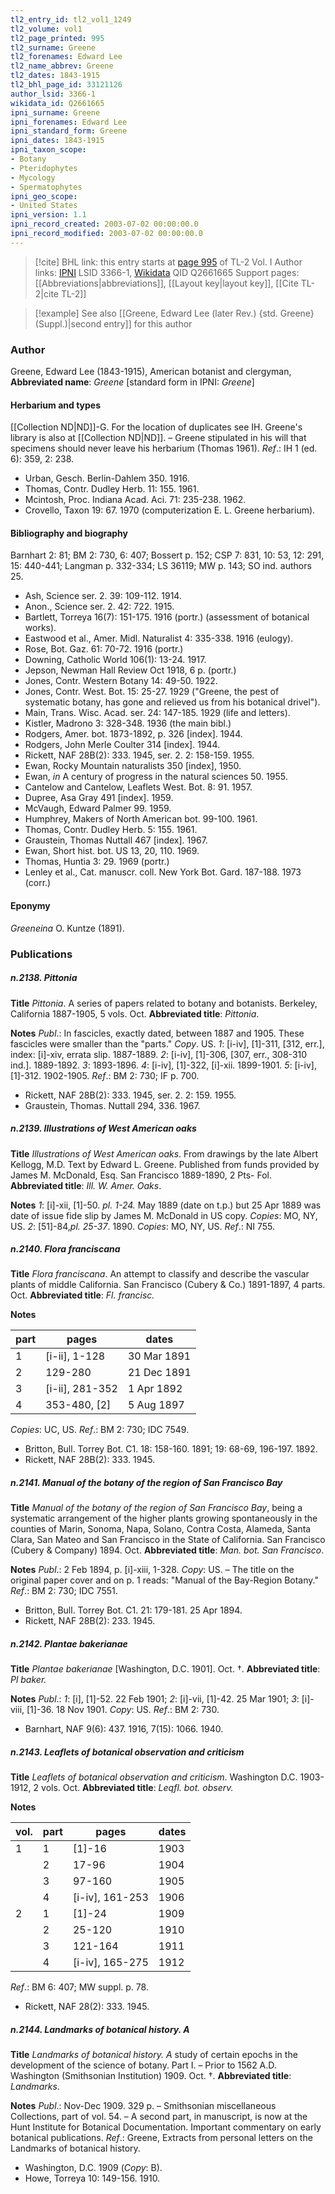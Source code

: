 ```yaml
---
tl2_entry_id: tl2_vol1_1249
tl2_volume: vol1
tl2_page_printed: 995
tl2_surname: Greene
tl2_forenames: Edward Lee
tl2_name_abbrev: Greene
tl2_dates: 1843-1915
tl2_bhl_page_id: 33121126
author_lsid: 3366-1
wikidata_id: Q2661665
ipni_surname: Greene
ipni_forenames: Edward Lee
ipni_standard_form: Greene
ipni_dates: 1843-1915
ipni_taxon_scope: 
- Botany
- Pteridophytes
- Mycology
- Spermatophytes
ipni_geo_scope: 
- United States
ipni_version: 1.1
ipni_record_created: 2003-07-02 00:00:00.0
ipni_record_modified: 2003-07-02 00:00:00.0
---
```


> [!cite] BHL link: this entry starts at [page 995](https://www.biodiversitylibrary.org/page/33121126) of TL-2 Vol. I
> Author links: [IPNI](https://www.ipni.org/a/3366-1) LSID 3366-1, [Wikidata](https://www.wikidata.org/wiki/Q2661665) QID Q2661665
> Support pages: [[Abbreviations|abbreviations]], [[Layout key|layout key]], [[Cite TL-2|cite TL-2]]

> [!example] See also [[Greene, Edward Lee (later Rev.) {std. Greene} (Suppl.)|second entry]] for this author

### Author

Greene, Edward Lee (1843-1915), American botanist and clergyman, 
**Abbreviated name**: *Greene* \[standard form in IPNI: *Greene*\]

#### Herbarium and types

[[Collection ND|ND]]-G. For the location of duplicates see IH. Greene's library is also at [[Collection ND|ND]]. – Greene stipulated in his will that specimens should never leave his herbarium (Thomas 1961).
*Ref*.: IH 1 (ed. 6): 359, 2: 238.
- Urban, Gesch. Berlin-Dahlem 350. 1916.
- Thomas, Contr. Dudley Herb. 11: 155. 1961.
- Mcintosh, Proc. Indiana Acad. Aci. 71: 235-238. 1962.
- Crovello, Taxon 19: 67. 1970 (computerization E. L. Greene herbarium).

#### Bibliography and biography

Barnhart 2: 81; BM 2: 730, 6: 407; Bossert p. 152; CSP 7: 831, 10: 53, 12: 291, 15: 440-441; Langman p. 332-334; LS 36119; MW p. 143; SO ind. authors 25.
- Ash, Science ser. 2. 39: 109-112. 1914.
- Anon., Science ser. 2. 42: 722. 1915.
- Bartlett, Torreya 16(7): 151-175. 1916 (portr.) (assessment of botanical works).
- Eastwood et al., Amer. Midl. Naturalist 4: 335-338. 1916 (eulogy).
- Rose, Bot. Gaz. 61: 70-72. 1916 (portr.)
- Downing, Catholic World 106(1): 13-24. 1917.
- Jepson, Newman Hall Review Oct 1918, 6 p. (portr.)
- Jones, Contr. Western Botany 14: 49-50. 1922.
- Jones, Contr. West. Bot. 15: 25-27. 1929 ("Greene, the pest of systematic botany, has gone and relieved us from his botanical drivel").
- Main, Trans. Wisc. Acad. ser. 24: 147-185. 1929 (life and letters).
- Kistler, Madrono 3: 328-348. 1936 (the main bibl.)
- Rodgers, Amer. bot. 1873-1892, p. 326 \[index\]. 1944.
- Rodgers, John Merle Coulter 314 \[index\]. 1944.
- Rickett, NAF 28B(2): 333. 1945, ser. 2. 2: 158-159. 1955.
- Ewan, Rocky Mountain naturalists 350 \[index\], 1950.
- Ewan, *in* A century of progress in the natural sciences 50. 1955.
- Cantelow and Cantelow, Leaflets West. Bot. 8: 91. 1957.
- Dupree, Asa Gray 491 \[index\]. 1959.
- McVaugh, Edward Palmer 99. 1959.
- Humphrey, Makers of North American bot. 99-100. 1961.
- Thomas, Contr. Dudley Herb. 5: 155. 1961.
- Graustein, Thomas Nuttall 467 \[index\]. 1967.
- Ewan, Short hist. bot. US 13, 20, 110. 1969.
- Thomas, Huntia 3: 29. 1969 (portr.)
- Lenley et al., Cat. manuscr. coll. New York Bot. Gard. 187-188. 1973 (corr.)

#### Eponymy

*Greeneina* O. Kuntze (1891).

### Publications

##### n.2138. Pittonia

**Title**
*Pittonia*. A series of papers related to botany and botanists. Berkeley, California 1887-1905, 5 vols. Oct.
**Abbreviated title**: *Pittonia*.

**Notes**
*Publ*.: In fascicles, exactly dated, between 1887 and 1905. These fascicles were smaller than the "parts." *Copy*. US.
*1*: \[i-iv\], \[1\]-311, \[312, err.\], index: \[i\]-xiv, errata slip. 1887-1889.
*2*: \[i-iv\], \[1\]-306, \[307, err., 308-310 ind.\]. 1889-1892.
*3*: 1893-1896.
*4*: \[i-iv\], \[1\]-322, \[i\]-xii. 1899-1901.
*5*: \[i-iv\], \[1\]-312. 1902-1905.
*Ref*.: BM 2: 730; IF p. 700.
- Rickett, NAF 28B(2): 333. 1945, ser. 2. 2: 159. 1955.
- Graustein, Thomas. Nuttall 294, 336. 1967.

##### n.2139. Illustrations of West American oaks

**Title**
*Illustrations of West American oaks*. From drawings by the late Albert Kellogg, M.D. Text by Edward L. Greene. Published from funds provided by James M. McDonald, Esq. San Francisco 1889-1890, 2 Pts- Fol.
**Abbreviated title**: *Ill. W. Amer. Oaks*.

**Notes**
*1*: \[i\]-xii, \[1\]-50. *pl. 1-24.* May 1889 (date on t.p.) but 25 Apr 1889 was date of issue fide slip by James M. McDonald in US copy. *Copies*: MO, NY, US.
*2*: \[51\]-84,*pl. 25-37*. 1890. *Copies*: MO, NY, US.
*Ref*.: NI 755.

##### n.2140. Flora franciscana

**Title**
*Flora franciscana*. An attempt to classify and describe the vascular plants of middle California. San Francisco (Cubery & Co.) 1891-1897, 4 parts. Oct.
**Abbreviated title**: *Fl. francisc.*

**Notes**

|part	|pages	|dates	|
|---	|---	|---	|
|1	|\[i-ii\], 1-128	|30 Mar 1891	|
|2	|129-280	|21 Dec 1891	|
|3	|\[i-ii\], 281-352	|1 Apr 1892|
|4	|353-480, \[2\]	|5 Aug 1897|

*Copies*: UC, US.
*Ref*.: BM 2: 730; IDC 7549.
- Britton, Bull. Torrey Bot. C1. 18: 158-160. 1891; 19: 68-69, 196-197. 1892.
- Rickett, NAF 28B(2): 333. 1945.

##### n.2141. Manual of the botany of the region of San Francisco Bay

**Title**
*Manual of the botany of the region of San Francisco Bay*, being a systematic arrangement of the higher plants growing spontaneously in the counties of Marin, Sonoma, Napa, Solano, Contra Costa, Alameda, Santa Clara, San Mateo and San Francisco in the State of California. San Francisco (Cubery & Company) 1894. Oct.
**Abbreviated title**: *Man. bot. San Francisco*.

**Notes**
*Publ*.: 2 Feb 1894, p. \[i\]-xiii, 1-328. *Copy*: US. – The title on the original paper cover and on p. 1 reads: "Manual of the Bay-Region Botany."
*Ref*.: BM 2: 730; IDC 7551.
- Britton, Bull. Torrey Bot. C1. 21: 179-181. 25 Apr 1894.
- Rickett, NAF 28B(2): 233. 1945.

##### n.2142. Plantae bakerianae

**Title**
*Plantae bakerianae* \[Washington, D.C. 1901\]. Oct. †.
**Abbreviated title**: *Pl baker.*

**Notes**
*Publ*.: *1*: \[i\], \[1\]-52. 22 Feb 1901; *2*: \[i\]-vii, \[1\]-42. 25 Mar 1901; *3*: \[i\]-viii, \[1\]-36. 18 Nov 1901. *Copy*: US.
*Ref*.: BM 2: 730.
- Barnhart, NAF 9(6): 437. 1916, 7(15): 1066. 1940.

##### n.2143. Leaflets of botanical observation and criticism

**Title**
*Leaflets of botanical observation and criticism*. Washington D.C. 1903-1912, 2 vols. Oct.
**Abbreviated title**: *Leqfl. bot. observ.*

**Notes**

|vol.	|part	|pages	|dates	|
|---	|---	|---	|---	|
|1	|1	|\[1\]-16	|1903	|
|	|2	|17-96	|1904	|
|	|3	|97-160	|1905	|
|	|4	|\[i-iv\], 161-253	|1906	|
|2	|1	|\[1\]-24	|1909|
|	|2	|25-120	|1910|
|	|3	|121-164	|1911|
|	|4	|\[i-iv\], 165-275	|1912|

*Ref*.: BM 6: 407; MW suppl. p. 78.
- Rickett, NAF 28(2): 333. 1945.

##### n.2144. Landmarks of botanical history. A

**Title**
*Landmarks of botanical history. A* study of certain epochs in the development of the science of botany. Part I. – Prior to 1562 A.D. Washington (Smithsonian Institution) 1909. Oct. †.
**Abbreviated title**: *Landmarks*.

**Notes**
*Publ*.: Nov-Dec 1909. 329 p. – Smithsonian miscellaneous Collections, part of vol. 54. – A second part, in manuscript, is now at the Hunt Institute for Botanical Documentation. Important commentary on early botanical publications.
*Ref*.: Greene, Extracts from personal letters on the Landmarks of botanical history.
- Washington, D.C. 1909 (*Copy*: B).
- Howe, Torreya 10: 149-156. 1910.

